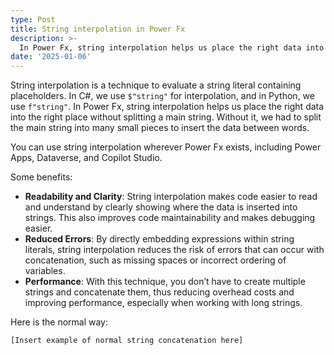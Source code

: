```yaml
---
type: Post
title: String interpolation in Power Fx
description: >-
  In Power Fx, string interpolation helps us place the right data into the right place without splitting a main string. Without it, we had to split the main string into many small pieces to insert the data between words.
date: '2025-01-06'
---
```



String interpolation is a technique to evaluate a string literal containing placeholders. In C#, we use `$"string"` for interpolation, and in Python, we use `f"string"`. In Power Fx, string interpolation helps us place the right data into the right place without splitting a main string. Without it, we had to split the main string into many small pieces to insert the data between words.

You can use string interpolation wherever Power Fx exists, including Power Apps, Dataverse, and Copilot Studio.

Some benefits:

* **Readability and Clarity**: String interpolation makes code easier to read and understand by clearly showing where the data is inserted into strings. This also improves code maintainability and makes debugging easier.
* **Reduced Errors**: By directly embedding expressions within string literals, string interpolation reduces the risk of errors that can occur with concatenation, such as missing spaces or incorrect ordering of variables.
* **Performance**: With this technique, you don’t have to create multiple strings and concatenate them, thus reducing overhead costs and improving performance, especially when working with long strings.

Here is the normal way:

```plaintext
[Insert example of normal string concatenation here]
